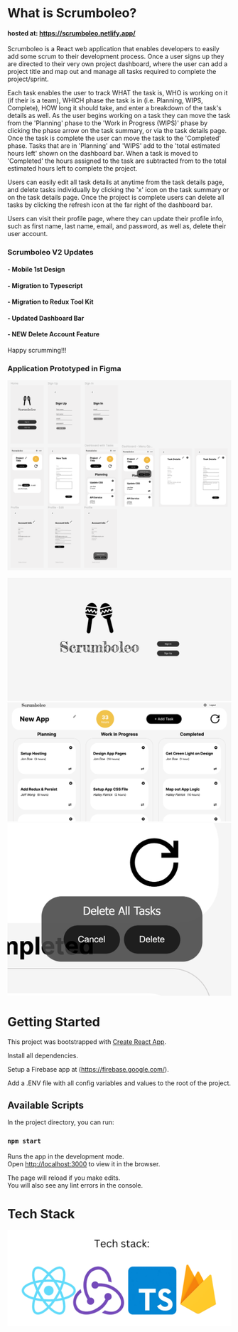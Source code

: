 # What is Scrumboleo?  
#### hosted at: https://scrumboleo.netlify.app/

Scrumboleo is a React web application that enables developers to easily add some scrum to their development process. Once a user signs up they are directed to their very own project dashboard, where the user can add a project title and map out and manage all tasks required to complete the project/sprint.

Each task enables the user to track WHAT the task is, WHO is working on it (if their is a team), WHICH phase the task is in (i.e. Planning, WIPS, Complete), HOW long it should take, and enter a breakdown of the task's details as well. As the user begins working on a task they can move the task from the 'Planning' phase to the 'Work in Progress (WIPS)' phase by clicking the phase arrow on the task summary, or via the task details page. Once the task is complete the user can move the task to the 'Completed' phase. Tasks that are in 'Planning' and 'WIPS' add to the 'total estimated hours left' shown on the dashboard bar. When a task is moved to 'Completed' the hours assigned to the task are subtracted from to the total estimated hours left to complete the project.

Users can easily edit all task details at anytime from the task details page, and delete tasks individually by clicking the 'x' icon on the task summary or on the task details page. Once the project is complete users can delete all tasks by clicking the refresh icon at the far right of the dashboard bar.

Users can visit their profile page, where they can update their profile info, such as first name, last name, email, and password, as well as, delete their user account.

### Scrumboleo V2 Updates
####    - Mobile 1st Design
####    - Migration to Typescript
####    - Migration to Redux Tool Kit
####    - Updated Dashboard Bar
####    - NEW Delete Account Feature

Happy scrumming!!!

### Application Prototyped in Figma
![screenshot](https://github.com/richsbrown/scrumboleo/blob/master/src/assets/Sv2%20Figma%20Prototype.png)


![screenshot](https://github.com/richsbrown/scrumboleo/blob/master/src/assets/Sv2%20Home%20Full%20Screen.png)
![screenshot](https://github.com/richsbrown/scrumboleo/blob/master/src/assets/Sv2%20Dashboard%20Full%20Screen.png)
![screenshot](https://github.com/richsbrown/scrumboleo/blob/master/src/assets/Sv2%20Delete%20All%20Tasks.png)




# Getting Started

This project was bootstrapped with [Create React App](https://github.com/facebook/create-react-app).

Install all dependencies.

Setup a Firebase app at (https://firebase.google.com/).

Add a .ENV file with all config variables and values to the root of the project.


## Available Scripts

In the project directory, you can run:


### `npm start`

Runs the app in the development mode.\
Open [http://localhost:3000](http://localhost:3000) to view it in the browser.

The page will reload if you make edits.\
You will also see any lint errors in the console.


# Tech Stack
![screenshot](https://github.com/richsbrown/scrumboleo/blob/master/src/assets/Sv2%20Tech%20Stack%20logos.png)
